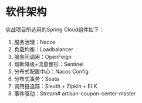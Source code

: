 # 软件架构
实战项目所选用的Spring Cloud组件如下：

1. 服务治理：Nacos
2. 负载均衡：Loadbalancer
3. 服务间调用：OpenFeign
4. 熔断降级+流量整形：Sentinel
5. 分布式配置中心：Nacos Config
6. 分布式事务：Seata
7. 调用链追踪：Sleuth + Zipkin + ELK
8. 事件驱动：Stream# artisan-coupon-center-master
